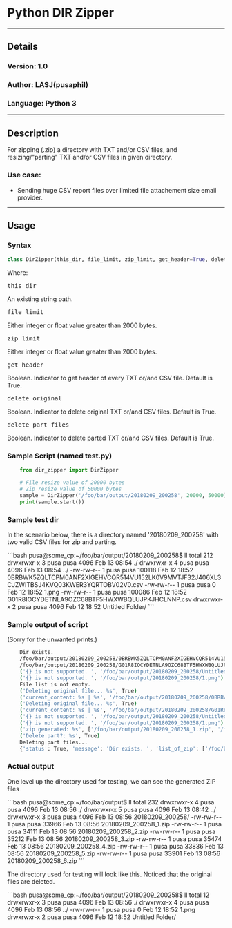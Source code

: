 # Python DIR Zipper

---

## Details
### Version: 1.0
### Author: LASJ(pusaphil)
### Language: Python 3

---

## Description
<p>
For zipping (.zip) a directory with TXT and/or CSV files, and resizing/"parting" TXT and/or CSV files in given directory.
</p>

### Use case:
- Sending huge CSV report files over limited file attachement size email provider.

---

## Usage
### Syntax
```python
class DirZipper(this_dir, file_limit, zip_limit, get_header=True, delete_original=True, delete_part_files=True)
```
<p>
Where:
<pre>this_dir</pre>An existing string path.
<pre>file_limit</pre>Either integer or float value greater than 2000 bytes.
<pre>zip_limit</pre>Either integer or float value greater than 2000 bytes.
<pre>get_header</pre>Boolean. Indicator to get header of every TXT or/and CSV file. Default is True.
<pre>delete_original</pre>Boolean. Indicator to delete original TXT or/and CSV files. Default is True.
<pre>delete_part_files</pre>Boolean. Indicator to delete parted TXT or/and CSV files. Default is True.
</p>

### Sample Script (named test.py)
```python
    from dir_zipper import DirZipper

    # File resize value of 20000 bytes
    # Zip resize value of 50000 bytes
    sample = DirZipper('/foo/bar/output/20180209_200258', 20000, 50000)
    print(sample.start())
```

### Sample test dir
<p>In the scenario below, there is a directory named '20180209_200258' with two valid CSV files for zip and parting.</p>
```bash
pusa@some_cp:~/foo/bar/output/20180209_200258$ ll
total 212
drwxrwxr-x 3 pusa pusa   4096 Feb 13 08:54 ./
drwxrwxr-x 4 pusa pusa   4096 Feb 13 08:54 ../
-rw-rw-r-- 1 pusa pusa 100118 Feb 12 18:52 0BRBWK5ZQLTCPM0ANF2XIGEHVCQR514VU152LK0V9MVTJF32J406XL3CJZWITBSJ4KVQ03KWER3YQRTOBV02V0.csv
-rw-rw-r-- 1 pusa pusa      0 Feb 12 18:52 1.png
-rw-rw-r-- 1 pusa pusa 100086 Feb 12 18:52 G01R8IOCYDETNLA9OZC68BTF5HWXWBQLUJPKJHCLNNP.csv
drwxrwxr-x 2 pusa pusa   4096 Feb 12 18:52 Untitled Folder/
```

### Sample output of script
<p>(Sorry for the unwanted prints.)</p>

```bash
    Dir exists.
    /foo/bar/output/20180209_200258/0BRBWK5ZQLTCPM0ANF2XIGEHVCQR514VU152LK0V9MVTJF32J406XL3CJZWITBSJ4KVQ03KWER3YQRTOBV02V0.csv is supported.
    /foo/bar/output/20180209_200258/G01R8IOCYDETNLA9OZC68BTF5HWXWBQLUJPKJHCLNNP.csv is supported.
    ('{} is not supported. ', '/foo/bar/output/20180209_200258/Untitled Folder')
    ('{} is not supported. ', '/foo/bar/output/20180209_200258/1.png')
    File list is not empty.
    ('Deleting original file... %s', True)
    ('current_content: %s | %s', '/foo/bar/output/20180209_200258/0BRBWK5ZQLTCPM0ANF2XIGEHVCQR514VU152LK0V9MVTJF32J406XL3CJZWITBSJ4KVQ03KWER3YQRTOBV02V0.csv', True)
    ('Deleting original file... %s', True)
    ('current_content: %s | %s', '/foo/bar/output/20180209_200258/G01R8IOCYDETNLA9OZC68BTF5HWXWBQLUJPKJHCLNNP.csv', True)
    ('{} is not supported. ', '/foo/bar/output/20180209_200258/Untitled Folder')
    ('{} is not supported. ', '/foo/bar/output/20180209_200258/1.png')
    ('zip generated: %s', ['/foo/bar/output/20180209_200258_1.zip', '/foo/bar/output/20180209_200258_2.zip', '/foo/bar/output/20180209_200258_3.zip', '/foo/bar/output/20180209_200258_4.zip', '/foo/bar/output/20180209_200258_5.zip', '/foo/bar/output/20180209_200258_6.zip'])
    ('Delete part?: %s', True)
    Deleting part files...
    {'status': True, 'message': 'Dir exists. ', 'list_of_zip': ['/foo/bar/output/20180209_200258_1.zip', '/foo/bar/output/20180209_200258_2.zip', '/foo/bar/output/20180209_200258_3.zip', '/foo/bar/output/20180209_200258_4.zip', '/foo/bar/output/20180209_200258_5.zip', '/foo/bar/output/20180209_200258_6.zip']}
```

### Actual output
<p>One level up the directory used for testing, we can see the generated ZIP files</p>
```bash
    pusa@some_cp:~/foo/bar/output$ ll
    total 232
    drwxrwxr-x 4 pusa pusa  4096 Feb 13 08:56 ./
    drwxrwxr-x 5 pusa pusa  4096 Feb 13 08:42 ../
    drwxrwxr-x 3 pusa pusa  4096 Feb 13 08:56 20180209_200258/
    -rw-rw-r-- 1 pusa pusa 33966 Feb 13 08:56 20180209_200258_1.zip
    -rw-rw-r-- 1 pusa pusa 34111 Feb 13 08:56 20180209_200258_2.zip
    -rw-rw-r-- 1 pusa pusa 35212 Feb 13 08:56 20180209_200258_3.zip
    -rw-rw-r-- 1 pusa pusa 35474 Feb 13 08:56 20180209_200258_4.zip
    -rw-rw-r-- 1 pusa pusa 33836 Feb 13 08:56 20180209_200258_5.zip
    -rw-rw-r-- 1 pusa pusa 33901 Feb 13 08:56 20180209_200258_6.zip
```
<p>The directory used for testing will look like this. Noticed that the original files are deleted.</p>
```bash
    pusa@some_cp:~/foo/bar/output/20180209_200258$ ll
    total 12
    drwxrwxr-x 3 pusa pusa 4096 Feb 13 08:56 ./
    drwxrwxr-x 4 pusa pusa 4096 Feb 13 08:56 ../
    -rw-rw-r-- 1 pusa pusa    0 Feb 12 18:52 1.png
    drwxrwxr-x 2 pusa pusa 4096 Feb 12 18:52 Untitled Folder/

```